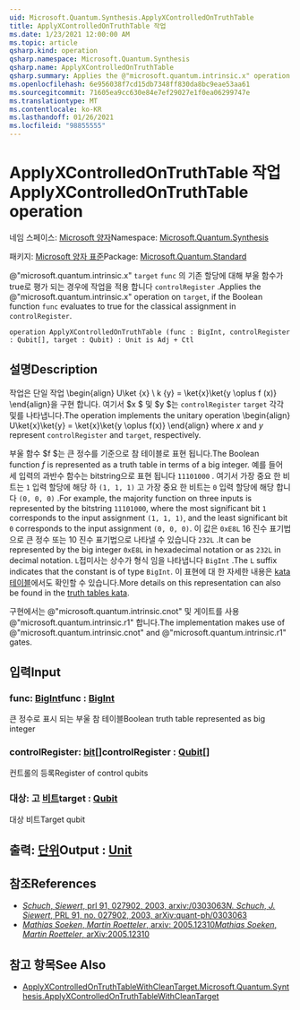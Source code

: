 ```yaml
---
uid: Microsoft.Quantum.Synthesis.ApplyXControlledOnTruthTable
title: ApplyXControlledOnTruthTable 작업
ms.date: 1/23/2021 12:00:00 AM
ms.topic: article
qsharp.kind: operation
qsharp.namespace: Microsoft.Quantum.Synthesis
qsharp.name: ApplyXControlledOnTruthTable
qsharp.summary: Applies the @"microsoft.quantum.intrinsic.x" operation on `target`, if the Boolean function `func` evaluates to true for the classical assignment in `controlRegister`.
ms.openlocfilehash: 6e956038f7cd15db7348ff830da8bc9eae53aa61
ms.sourcegitcommit: 71605ea9cc630e84e7ef29027e1f0ea06299747e
ms.translationtype: MT
ms.contentlocale: ko-KR
ms.lasthandoff: 01/26/2021
ms.locfileid: "98855555"
---
```

# <a name="applyxcontrolledontruthtable-operation"></a><span data-ttu-id="8311d-102">ApplyXControlledOnTruthTable 작업</span><span class="sxs-lookup"><span data-stu-id="8311d-102">ApplyXControlledOnTruthTable operation</span></span>

<span data-ttu-id="8311d-103">네임 스페이스: [Microsoft 양자](xref:Microsoft.Quantum.Synthesis)</span><span class="sxs-lookup"><span data-stu-id="8311d-103">Namespace: [Microsoft.Quantum.Synthesis](xref:Microsoft.Quantum.Synthesis)</span></span>

<span data-ttu-id="8311d-104">패키지: [Microsoft 양자 표준](https://nuget.org/packages/Microsoft.Quantum.Standard)</span><span class="sxs-lookup"><span data-stu-id="8311d-104">Package: [Microsoft.Quantum.Standard](https://nuget.org/packages/Microsoft.Quantum.Standard)</span></span>


<span data-ttu-id="8311d-105">@"microsoft.quantum.intrinsic.x" `target` `func` 의 기존 할당에 대해 부울 함수가 true로 평가 되는 경우에 작업을 적용 합니다 `controlRegister` .</span><span class="sxs-lookup"><span data-stu-id="8311d-105">Applies the @"microsoft.quantum.intrinsic.x" operation on `target`, if the Boolean function `func` evaluates to true for the classical assignment in `controlRegister`.</span></span>

```qsharp
operation ApplyXControlledOnTruthTable (func : BigInt, controlRegister : Qubit[], target : Qubit) : Unit is Adj + Ctl
```


## <a name="description"></a><span data-ttu-id="8311d-106">설명</span><span class="sxs-lookup"><span data-stu-id="8311d-106">Description</span></span>

<span data-ttu-id="8311d-107">작업은 단일 작업 \begin{align} U\ket {x} \ k {y} = \ket{x}\ket{y \oplus f (x)} \end{align}을 구현 합니다. 여기서 $x $ 및 $y $는 `controlRegister` `target` 각각 및를 나타냅니다.</span><span class="sxs-lookup"><span data-stu-id="8311d-107">The operation implements the unitary operation \begin{align} U\ket{x}\ket{y} = \ket{x}\ket{y \oplus f(x)} \end{align} where $x$ and $y$ represent `controlRegister` and `target`, respectively.</span></span>

<span data-ttu-id="8311d-108">부울 함수 $f $는 큰 정수를 기준으로 참 테이블로 표현 됩니다.</span><span class="sxs-lookup"><span data-stu-id="8311d-108">The Boolean function $f$ is represented as a truth table in terms of a big integer.</span></span>
<span data-ttu-id="8311d-109">예를 들어 세 입력의 과반수 함수는 bitstring으로 표현 됩니다 `11101000` . 여기서 가장 중요 한 비트는 `1` 입력 할당에 해당 하 `(1, 1, 1)` 고 가장 중요 한 비트는 `0` 입력 할당에 해당 합니다 `(0, 0, 0)` .</span><span class="sxs-lookup"><span data-stu-id="8311d-109">For example, the majority function on three inputs is represented by the bitstring `11101000`, where the most significant bit `1` corresponds to the input assignment `(1, 1, 1)`, and the least significant bit `0` corresponds to the input assignment `(0, 0, 0)`.</span></span>
<span data-ttu-id="8311d-110">이 값은 `0xE8L` 16 진수 표기법으로 큰 정수 또는 10 진수 표기법으로 나타낼 수 있습니다 `232L` .</span><span class="sxs-lookup"><span data-stu-id="8311d-110">It can be represented by the big integer `0xE8L` in hexadecimal notation or as `232L` in decimal notation.</span></span>  <span data-ttu-id="8311d-111">`L`접미사는 상수가 형식 임을 나타냅니다 `BigInt` .</span><span class="sxs-lookup"><span data-stu-id="8311d-111">The `L` suffix indicates that the constant is of type `BigInt`.</span></span>
<span data-ttu-id="8311d-112">이 표현에 대 한 자세한 내용은 [kata 테이블](https://github.com/microsoft/QuantumKatas/tree/main/TruthTables)에서도 확인할 수 있습니다.</span><span class="sxs-lookup"><span data-stu-id="8311d-112">More details on this representation can also be found in the [truth tables kata](https://github.com/microsoft/QuantumKatas/tree/main/TruthTables).</span></span>

<span data-ttu-id="8311d-113">구현에서는 @"microsoft.quantum.intrinsic.cnot" 및 게이트를 사용 @"microsoft.quantum.intrinsic.r1" 합니다.</span><span class="sxs-lookup"><span data-stu-id="8311d-113">The implementation makes use of @"microsoft.quantum.intrinsic.cnot" and @"microsoft.quantum.intrinsic.r1" gates.</span></span>

## <a name="input"></a><span data-ttu-id="8311d-114">입력</span><span class="sxs-lookup"><span data-stu-id="8311d-114">Input</span></span>

### <a name="func--bigint"></a><span data-ttu-id="8311d-115">func: [BigInt](xref:microsoft.quantum.lang-ref.bigint)</span><span class="sxs-lookup"><span data-stu-id="8311d-115">func : [BigInt](xref:microsoft.quantum.lang-ref.bigint)</span></span>

<span data-ttu-id="8311d-116">큰 정수로 표시 되는 부울 참 테이블</span><span class="sxs-lookup"><span data-stu-id="8311d-116">Boolean truth table represented as big integer</span></span>


### <a name="controlregister--qubit"></a><span data-ttu-id="8311d-117">controlRegister: [bit](xref:microsoft.quantum.lang-ref.qubit)[]</span><span class="sxs-lookup"><span data-stu-id="8311d-117">controlRegister : [Qubit](xref:microsoft.quantum.lang-ref.qubit)[]</span></span>

<span data-ttu-id="8311d-118">컨트롤의 등록</span><span class="sxs-lookup"><span data-stu-id="8311d-118">Register of control qubits</span></span>


### <a name="target--qubit"></a><span data-ttu-id="8311d-119">대상: 고 [비트](xref:microsoft.quantum.lang-ref.qubit)</span><span class="sxs-lookup"><span data-stu-id="8311d-119">target : [Qubit](xref:microsoft.quantum.lang-ref.qubit)</span></span>

<span data-ttu-id="8311d-120">대상 비트</span><span class="sxs-lookup"><span data-stu-id="8311d-120">Target qubit</span></span>



## <a name="output--unit"></a><span data-ttu-id="8311d-121">출력: [단위](xref:microsoft.quantum.lang-ref.unit)</span><span class="sxs-lookup"><span data-stu-id="8311d-121">Output : [Unit](xref:microsoft.quantum.lang-ref.unit)</span></span>



## <a name="references"></a><span data-ttu-id="8311d-122">참조</span><span class="sxs-lookup"><span data-stu-id="8311d-122">References</span></span>

- [<span data-ttu-id="8311d-123">*Schuch*, *Siewert*, prl 91, 027902, 2003, arxiv:/0303063</span><span class="sxs-lookup"><span data-stu-id="8311d-123">*N. Schuch*, *J. Siewert*, PRL 91, no. 027902, 2003, arXiv:quant-ph/0303063</span></span>](https://arxiv.org/abs/quant-ph/0303063)
- [<span data-ttu-id="8311d-124">*Mathias Soeken*, *Martin Roetteler*, arxiv: 2005.12310</span><span class="sxs-lookup"><span data-stu-id="8311d-124">*Mathias Soeken*, *Martin Roetteler*, arXiv:2005.12310</span></span>](https://arxiv.org/abs/2005.12310)

## <a name="see-also"></a><span data-ttu-id="8311d-125">참고 항목</span><span class="sxs-lookup"><span data-stu-id="8311d-125">See Also</span></span>

- [<span data-ttu-id="8311d-126">ApplyXControlledOnTruthTableWithCleanTarget.</span><span class="sxs-lookup"><span data-stu-id="8311d-126">Microsoft.Quantum.Synthesis.ApplyXControlledOnTruthTableWithCleanTarget</span></span>](xref:Microsoft.Quantum.Synthesis.ApplyXControlledOnTruthTableWithCleanTarget)
